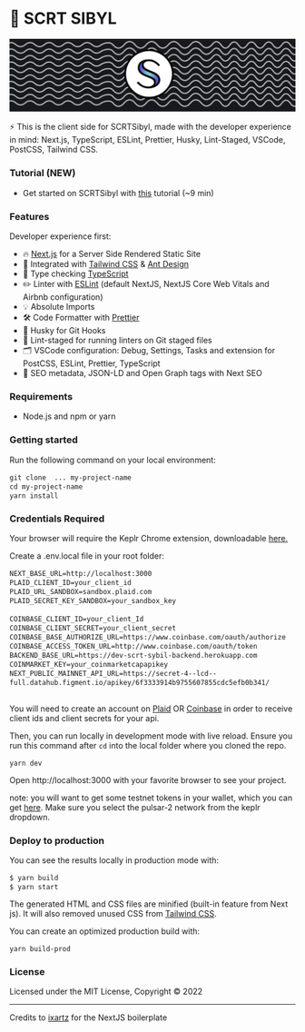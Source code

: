 # 🚀 SCRT SIBYL

![scrt sybil image](./public/images/readmeImage.png)


⚡️ This is the client side for SCRTSibyl, made with the developer experience in mind: Next.js, TypeScript, ESLint, Prettier, Husky, Lint-Staged, VSCode, PostCSS, Tailwind CSS.

### Tutorial (NEW)
- Get started on SCRTSibyl with [this](https://medium.com/@michael_brink/tutorial-on-using-scrtsibyl-a202b3014c8) tutorial (~9 min)

### Features

Developer experience first:

- 🔥 [Next.js](https://nextjs.org) for a Server Side Rendered Static Site
- 🎨 Integrated with [Tailwind CSS](https://tailwindcss.com) & [Ant Design](https://ant.design/)
- 🎉 Type checking [TypeScript](https://www.typescriptlang.org)
- ✏️ Linter with [ESLint](https://eslint.org) (default NextJS, NextJS Core Web Vitals and Airbnb configuration)
- 💡 Absolute Imports
- 🛠 Code Formatter with [Prettier](https://prettier.io)
- 🦊 Husky for Git Hooks
- 🚫 Lint-staged for running linters on Git staged files
- 🗂 VSCode configuration: Debug, Settings, Tasks and extension for PostCSS, ESLint, Prettier, TypeScript
- 🤖 SEO metadata, JSON-LD and Open Graph tags with Next SEO

### Requirements

- Node.js and npm or yarn

### Getting started

Run the following command on your local environment:

```
git clone  ... my-project-name
cd my-project-name
yarn install
```

### Credentials Required

Your browser will require the Keplr Chrome extension, downloadable [here.](https://chrome.google.com/webstore/detail/keplr/dmkamcknogkgcdfhhbddcghachkejeap?hl=en)

Create a .env.local file in your root folder: 

```
NEXT_BASE_URL=http://localhost:3000
PLAID_CLIENT_ID=your_client_id
PLAID_URL_SANDBOX=sandbox.plaid.com
PLAID_SECRET_KEY_SANDBOX=your_sandbox_key

COINBASE_CLIENT_ID=your_client_Id
COINBASE_CLIENT_SECRET=your_client_secret
COINBASE_BASE_AUTHORIZE_URL=https://www.coinbase.com/oauth/authorize
COINBASE_ACCESS_TOKEN_URL=http://www.coinbase.com/oauth/token
BACKEND_BASE_URL=https://dev-scrt-sybil-backend.herokuapp.com
COINMARKET_KEY=your_coinmarketcapapikey
NEXT_PUBLIC_MAINNET_API_URL=https://secret-4--lcd--full.datahub.figment.io/apikey/6f3333914b9755607855cdc5efb0b341/


```

You will need to create an account on [Plaid](https://dashboard.plaid.com/) OR [Coinbase](https://developers.coinbase.com/) in order to receive client ids and client secrets for your api. 


Then, you can run locally in development mode with live reload. Ensure you run this command after `cd` into the local folder where you cloned the repo.



```
yarn dev
```

Open http://localhost:3000 with your favorite browser to see your project.

note: you will want to get some testnet tokens in your wallet, which you can get [here](https://faucet.secrettestnet.io/). Make sure you select the pulsar-2 network from the keplr dropdown. 

### Deploy to production

You can see the results locally in production mode with:

```
$ yarn build
$ yarn start
```

The generated HTML and CSS files are minified (built-in feature from Next js). It will also removed unused CSS from [Tailwind CSS](https://tailwindcss.com).

You can create an optimized production build with:

```
yarn build-prod
```


### License

Licensed under the MIT License, Copyright © 2022

---


Credits to [ixartz](https://github.com/ixartz/Next-js-Boilerplate) for the NextJS boilerplate
